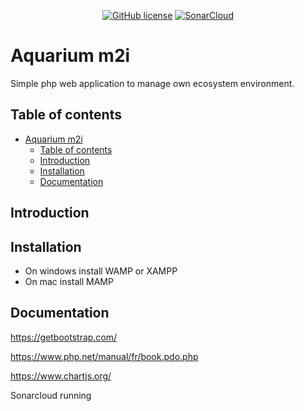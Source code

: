 <div align="center">

[![GitHub license](https://img.shields.io/github/license/Edenskull/aquarium-connecte-m2i?color=blue&style=for-the-badge)](https://github.com/Edenskull/aquarium-connecte-m2i/blob/master/LICENSE)
[![SonarCloud](https://sonarcloud.io/images/project_badges/sonarcloud-black.svg)](https://sonarcloud.io/dashboard?id=Edenskull_aquarium-connecte-m2i)

</div>

# Aquarium m2i
Simple php web application to manage own ecosystem environment. 

## Table of contents
- [Aquarium m2i](#aquarium-m2i)
  - [Table of contents](#table-of-contents)
  - [Introduction](#introduction)
  - [Installation](#installation)
  - [Documentation](#documentation)

## Introduction



## Installation

* On windows install WAMP or XAMPP
* On mac install MAMP

## Documentation

https://getbootstrap.com/

https://www.php.net/manual/fr/book.pdo.php

https://www.chartjs.org/

Sonarcloud running

